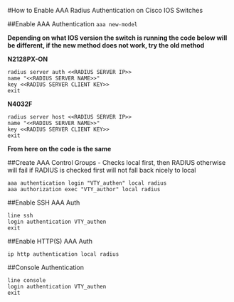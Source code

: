 #How to Enable AAA Radius Authentication on Cisco IOS Switches

##Enable AAA Authentication
`aaa new-model`

**Depending on what IOS version the switch is running the code below will be different, if the new method does not work, try the old method**

**N2128PX-ON**

```
radius server auth <<RADIUS SERVER IP>>
name "<<RADIUS SERVER NAME>>"
key <<RADIUS SERVER CLIENT KEY>>
exit
```

**N4032F**

```
radius server host <<RADIUS SERVER IP>>
name "<<RADIUS SERVER NAME>>"
key <<RADIUS SERVER CLIENT KEY>>
exit
```

**From here on the code is the same**

##Create AAA Control Groups - Checks local first, then RADIUS otherwise will fail if RADIUS is checked first will not fall back nicely to local

```
aaa authentication login "VTY_authen" local radius
aaa authorization exec "VTY_author" local radius
```

##Enable SSH AAA Auth
```
line ssh
login authentication VTY_authen
exit
```

##Enable HTTP(S) AAA Auth
```
ip http authentication local radius
```
##Console Authentication
```  
line console
login authentication VTY_authen
exit
``` 